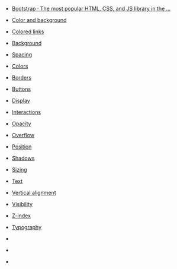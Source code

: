 - [Bootstrap · The most popular HTML, CSS, and JS library in the ...](https://getbootstrap.com/)

- [Color and background](https://getbootstrap.com/docs/5.3/helpers/color-background/)
- [Colored links](https://getbootstrap.com/docs/5.3/helpers/colored-links/)
- [Background](https://getbootstrap.com/docs/5.3/utilities/background/)
- [Spacing](https://getbootstrap.com/docs/5.3/utilities/spacing/)
- [Colors](https://getbootstrap.com/docs/5.3/utilities/colors/)
- [Borders](https://getbootstrap.com/docs/5.3/utilities/borders/)
- [Buttons](https://getbootstrap.com/docs/5.3/components/buttons/)
- [Display](https://getbootstrap.com/docs/5.3/utilities/display/)
- [Interactions](https://getbootstrap.com/docs/5.3/utilities/interactions/)
- [Opacity](https://getbootstrap.com/docs/5.3/utilities/opacity/)
- [Overflow](https://getbootstrap.com/docs/5.3/utilities/overflow/)
- [Position](https://getbootstrap.com/docs/5.3/utilities/position/)
- [Shadows](https://getbootstrap.com/docs/5.3/utilities/shadows/)
- [Sizing](https://getbootstrap.com/docs/5.3/utilities/sizing/)
- [Text](https://getbootstrap.com/docs/5.3/utilities/text/)
- [Vertical alignment]()
- [Visibility]()
- [Z-index]()
- [Typography]()
- []()
- []()
- []()

